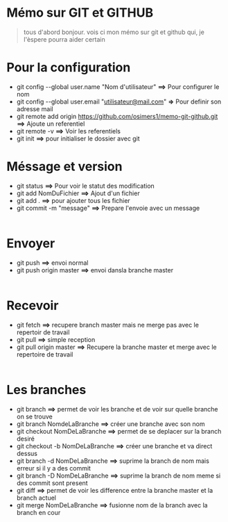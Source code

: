 Mémo sur GIT et GITHUB
======================
>tous d'abord bonjour.  vois ci mon mémo sur git et github qui, je l'èspere pourra aider certain <br/>

Pour la configuration
=====================

* git config --global user.name "Nom d'utilisateur" **==>** Pour configurer le nom 
* git config --global user.email "utilisateur@mail.com" **=>** Pour definir son adresse mail 
* git remote add origin https://github.com/osimers1/memo-git-github.git **==>** Ajoute un referentiel 
* git remote -v **==>** Voir les referentiels 
* git init **==>** pour initialiser le dossier avec git 

Méssage et version
==================

* git status **==>** Pour voir le statut des modification<br/>
* git add NomDuFichier **==>** Ajout d'un fichier <br/>
* git add . **==>** pour ajouter tous les fichier <br/>
* git commit -m "message" **==>** Prepare l'envoie avec un message<br/><br/>

Envoyer
======

* git push **==>** envoi normal <br/>
* git push origin master **==>** envoi dansla branche master <br/><br/>

Recevoir
========

* git fetch **==>** recupere branch master mais ne merge pas avec le repertoir de travail<br/>
* git pull <remote> <branch> **==>** simple reception<br/>
* git pull origin master **==>** Recupere la branche master et merge avec le repertoire de travail<br/><br/>

Les branches
============

* git branch **==>** permet de voir les branche et de voir sur quelle branche on se trouve
* git branch NomdeLaBranche **==>** créer une branche avec son nom
* git checkout NomDeLaBranche **==>** permet de se deplacer sur la  branch desiré
* git checkout -b NomDeLaBranche **==>** créer une branche et va direct dessus
* git branch -d NomDeLaBranche **==>** suprime la branch de nom mais erreur si il y a des commit
* git branch -D NomDeLaBranche **==>** suprime la branch de nom meme si des commit sont present
* git diff **==>** permet de voir les difference entre la branche master et la branch actuel
* git merge NomDeLaBranche **==>** fusionne nom de la branch avec la branch en cour
